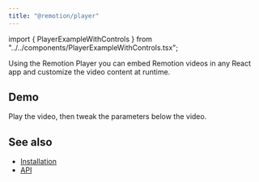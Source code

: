 ```yaml
---
title: "@remotion/player"
---
```


import { PlayerExampleWithControls } from "../../components/PlayerExampleWithControls.tsx";

Using the Remotion Player you can embed Remotion videos in any React app and customize the video content at runtime.

## Demo

Play the video, then tweak the parameters below the video.
<PlayerExampleWithControls />

## See also

- [Installation](/docs/player/installation)
- [API](/docs/player/api)
